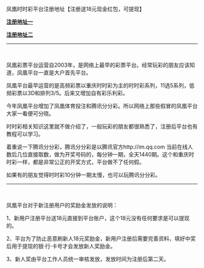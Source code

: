 
<html>
<head>
<meta charset="utf-8">

</head>

<body>
<p>凤凰时时彩平台注册地址【注册送18元现金红包，可提现】</p>
<p><a href="http://www.fh.game/register/?id=11813570&amp;exp=1843549791396&amp;pid=8008100&amp;token=40c4"><strong>注册地址一</strong></a></p>
<p><a href="https://www.ph158nb.com/register/?id=11813570&amp;exp=1843549791396&amp;pid=8008100&amp;token=40c4"><strong>注册地址二</strong></a></p>
<hr>
<p>&nbsp;</p>
<p>凤凰彩票平台运营自2003年，是网络上最早的彩票平台。经常玩彩的朋友应该知道，凤凰平台一直是大户首先平台。</p>
<p>凤凰平台最早运营的是高频彩票以重庆时时彩为主的时时彩系列，11选5系列，低频彩票以3D和排列3/5。后来又增加自有彩乐利彩。</p>
<p>今年凤凰平台增加了凤凰体育投注和腾讯分分彩。所以网络上那些假冒的凤凰平台大家一看便可分晓。</p>
<p>时时彩相关知识这里就不做介绍了，一般玩彩的朋友都很熟悉了，注册后平台也有教程可以学习。</p>
<p>着重说一下腾讯分分彩，腾讯分分彩是以腾讯官方http://im.qq.com 当前在线人数后几位直接取数，做为开奖号码的，每分钟一期，全天1440期。这个和重庆时时彩一样，都是非常公正的开奖方式，平台做不了任何假。</p>
<p>如果有的朋友觉得时时彩10分钟一期太慢，也可以玩腾讯分分彩。</p>
<hr>
<p>&nbsp;</p>
<p>凤凰平台对于新注册用户的奖励金发放的说明：</p>
<p>1、新用户注册平台送18元直接到平台账户，这个18元没有任何要求是可以提现的。</p>
<p>2、平台为了防止恶意刷新人18元奖励金，新用户注册后需要完善资料，填好中奖后用于提现的银·行·卡号才会发放新人奖励金。</p>
<p>3、新人奖由平台工作人员统一审核发放，发放时间为注册后第二天。</p>
<p>&nbsp;</p>
<p>&nbsp;</p>
</body>
</html>
